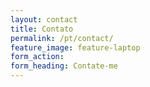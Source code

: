 ```yaml
---
layout: contact
title: Contato
permalink: /pt/contact/
feature_image: feature-laptop
form_action:
form_heading: Contate-me
---
```

